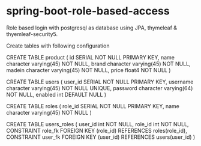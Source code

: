 # spring-boot-role-based-access
Role based login with postgresql as database using JPA, thymeleaf &amp; thyemleaf-security5.

Create tables with following configuration

CREATE TABLE product
(
  id SERIAL NOT NULL PRIMARY KEY,
  name character varying(45) NOT NULL,
  brand character varying(45) NOT NULL,
  madein character varying(45) NOT NULL,
  price float4 NOT NULL
)

CREATE TABLE users
(
  user_id SERIAL NOT NULL PRIMARY KEY,
  username character varying(45) NOT NULL UNIQUE,
  password character varying(64) NOT NULL,
  enabled  int DEFAULT NULL
)

CREATE TABLE roles
(
  role_id SERIAL NOT NULL PRIMARY KEY,
  name character varying(45) NOT NULL
)

CREATE TABLE users_roles
(
  user_id int NOT NULL,
  role_id int NOT NULL,
  CONSTRAINT role_fk FOREIGN KEY (role_id) REFERENCES roles(role_id),
  CONSTRAINT user_fk FOREIGN KEY (user_id) REFERENCES users(user_id)
)
